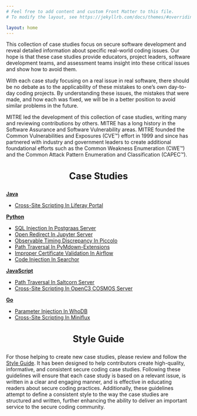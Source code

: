 ```yaml
---
# Feel free to add content and custom Front Matter to this file.
# To modify the layout, see https://jekyllrb.com/docs/themes/#overriding-theme-defaults

layout: home
---
```


<p>This collection of case studies focus on secure software development and reveal detailed information about specific real-world coding issues. Our hope is that these case studies provide educators, project leaders, software development teams, and assessment teams insight into these critical issues and show how to avoid them.</p>

<p>With each case study focusing on a real issue in real software, there should be no debate as to the applicability of these mistakes to one’s own day-to-day coding projects. By understanding these issues, the mistakes that were made, and how each was fixed, we will be in a better position to avoid similar problems in the future.</p>

<p>MITRE led the development of this collection of case studies, writing many and reviewing contributions by others. MITRE has a long history in the Software Assurance and Software Vulnerability areas. MITRE founded the Common Vulnerabilities and Exposures (CVE™) effort in 1999 and since has partnered with industry and government leaders to create additional foundational efforts such as the Common Weakness Enumeration (CWE™) and the Common Attack Pattern Enumeration and Classification (CAPEC™).</p>

<h3 style="font-size:25px; text-align:center"><b>Case Studies</b></h3>
<a href="https://github.com/mitre/secure-coding-case-studies/tree/main/java"><b>Java</b></a>
<ul>
    <li><a href="https://github.com/mitre/secure-coding-case-studies/blob/main/java/msccs-11.md">Cross-Site Scripting In Liferay Portal</a></li>
</ul>
<a href="https://github.com/mitre/secure-coding-case-studies/tree/main/python"><b>Python</b></a>
<ul>
    <li><a href="https://github.com/mitre/secure-coding-case-studies/blob/main/python/msccs-1.md">SQL Injection In Postgraas Server</a></li>
    <li><a href="https://github.com/mitre/secure-coding-case-studies/blob/main/python/msccs-2.md">Open Redirect In Jupyter Server</a></li>
    <li><a href="https://github.com/mitre/secure-coding-case-studies/blob/main/python/msccs-3.md">Observable Timing Discrepancy In Piccolo</a></li>
    <li><a href="https://github.com/mitre/secure-coding-case-studies/blob/main/python/msccs-4.md">Path Traversal In PyMdown-Extensions</a></li>
    <li><a href="https://github.com/mitre/secure-coding-case-studies/blob/main/python/msccs-5.md">Improper Certificate Validation In Airflow</a></li>
    <li><a href="https://github.com/mitre/secure-coding-case-studies/blob/main/python/msccs-6.md">Code Injection In Searchor</a></li>
</ul>
<a href="https://github.com/mitre/secure-coding-case-studies/tree/main/javascript"><b>JavaScript</b></a>
<ul>
    <li><a href="https://github.com/mitre/secure-coding-case-studies/blob/main/javascript/msccs-7.md">Path Traversal In Saltcorn Server</a></li>
    <li><a href="https://github.com/mitre/secure-coding-case-studies/blob/main/javascript/msccs-8.md">Cross-Site Scripting In OpenC3 COSMOS Server</a></li>
</ul>
<a href="https://github.com/mitre/secure-coding-case-studies/tree/main/go"><b>Go</b></a>
<ul>
    <li><a href="https://github.com/mitre/secure-coding-case-studies/blob/main/go/msccs-9.md">Parameter Injection In WhoDB</a></li>
    <li><a href="https://github.com/mitre/secure-coding-case-studies/blob/main/go/msccs-10.md">Cross-Site Scripting In Miniflux</a></li>
</ul>

<h3 style="font-size:25px; text-align:center"><b>Style Guide</b></h3>
<p>For those helping to create new case studies, please review and follow the <a href="https://github.com/mitre/secure-coding-case-studies/blob/main/STYLE_GUIDE.md">Style Guide</a>. It has been designed to help contributors create high-quality, informative, and consistent secure coding case studies. Following these guidelines will ensure that each case study is based on a relevant issue, is written in a clear and engaging manner, and is effective in educating readers about secure coding practices. Additionally, these guidelines attempt to define a consistent style to the way the case studies are structured and written, further enhancing the ability to deliver an important service to the secure coding community.</p>

